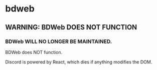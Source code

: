 # bdweb

## WARNING: BDWeb DOES NOT FUNCTION

### BDWeb WILL NO LONGER BE MAINTAINED.

BDWeb does NOT function.

Discord is powered by React, which dies if anything modifies the DOM.
